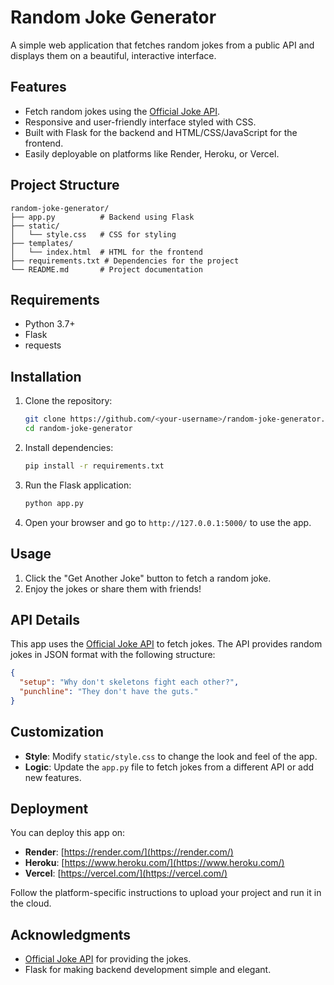 # Random Joke Generator

A simple web application that fetches random jokes from a public API and displays them on a beautiful, interactive interface.

## Features

- Fetch random jokes using the [Official Joke API](https://official-joke-api.appspot.com/).
- Responsive and user-friendly interface styled with CSS.
- Built with Flask for the backend and HTML/CSS/JavaScript for the frontend.
- Easily deployable on platforms like Render, Heroku, or Vercel.

## Project Structure

```
random-joke-generator/
├── app.py          # Backend using Flask
├── static/
│   └── style.css   # CSS for styling
├── templates/
│   └── index.html  # HTML for the frontend
├── requirements.txt # Dependencies for the project
└── README.md       # Project documentation
```

## Requirements

- Python 3.7+
- Flask
- requests

## Installation

1. Clone the repository:
   ```bash
   git clone https://github.com/<your-username>/random-joke-generator.git
   cd random-joke-generator
   ```

2. Install dependencies:
   ```bash
   pip install -r requirements.txt
   ```

3. Run the Flask application:
   ```bash
   python app.py
   ```

4. Open your browser and go to `http://127.0.0.1:5000/` to use the app.

## Usage

1. Click the "Get Another Joke" button to fetch a random joke.
2. Enjoy the jokes or share them with friends!

## API Details

This app uses the [Official Joke API](https://official-joke-api.appspot.com/) to fetch jokes. The API provides random jokes in JSON format with the following structure:

```json
{
  "setup": "Why don't skeletons fight each other?",
  "punchline": "They don't have the guts."
}
```

## Customization

- **Style**: Modify `static/style.css` to change the look and feel of the app.
- **Logic**: Update the `app.py` file to fetch jokes from a different API or add new features.

## Deployment

You can deploy this app on:

- **Render**: [https://render.com/](https://render.com/)
- **Heroku**: [https://www.heroku.com/](https://www.heroku.com/)
- **Vercel**: [https://vercel.com/](https://vercel.com/)

Follow the platform-specific instructions to upload your project and run it in the cloud.

## Acknowledgments

- [Official Joke API](https://official-joke-api.appspot.com/) for providing the jokes.
- Flask for making backend development simple and elegant.

